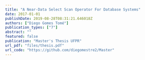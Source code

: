 ```yaml
---
title: "A Near-Data Select Scan Operator For Database Systems"
date: 2017-01-01
publishDate: 2019-08-28T08:31:21.646018Z
authors: ["Diego Gomes Tomé"]
publication_types: ["7"]
abstract: ""
featured: false
publication: "Master's Thesis UFPR"
url_pdf: "files/thesis.pdf"
url_code: "https://github.com/diegomestre2/Master"
---
```


